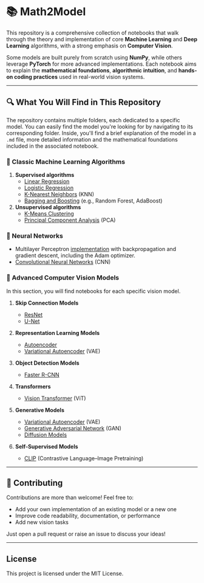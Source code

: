 # 📚 Math2Model

This repository is a comprehensive collection of notebooks that walk through the theory and implementation of core **Machine Learning** and **Deep Learning** algorithms, with a strong emphasis on **Computer Vision**.

Some models are built purely from scratch using **NumPy**, while others leverage **PyTorch** for more advanced implementations. Each notebook aims to explain the **mathematical foundations**, **algorithmic intuition**, and **hands-on coding practices** used in real-world vision systems.

---

## 🔍 What You Will Find in This Repository

The repository contains multiple folders, each dedicated to a specific model. You can easily find the model you're looking for by navigating to its corresponding folder. Inside, you'll find a brief explanation of the model in a `.md` file, more detailed information and the mathematical foundations included in the associated notebook.

### 📌 Classic Machine Learning Algorithms
1. **Supervised algorithms**
    - [Linear Regression](https://github.com/Estaheri7/Math2Model/tree/main/machine_learning/supervised/notebooks/regression)
    - [Logistic Regression](https://github.com/Estaheri7/Math2Model/tree/main/machine_learning/supervised/notebooks/regression)
    - [K-Nearest Neighbors](https://github.com/Estaheri7/Math2Model/tree/main/machine_learning/supervised/notebooks/knn) (KNN)
    - [Bagging and Boosting](https://github.com/Estaheri7/Math2Model/tree/main/machine_learning/supervised/notebooks/ensemble) (e.g., Random Forest, AdaBoost)
2. **Unsupervised algorithms**
    - [K-Means Clustering](https://github.com/Estaheri7/Math2Model/tree/main/machine_learning/unsupervised/notebooks/clustering)
    - [Principal Component Analysis](https://github.com/Estaheri7/Math2Model/tree/main/machine_learning/unsupervised/notebooks/PCA) (PCA)

### 🧠 Neural Networks
- Multilayer Perceptron [implementation](https://github.com/Estaheri7/Math2Model/tree/main/deep_learning/neural_networks/simplenn) with backpropagation and gradient descent, including the Adam optimizer.
- [Convolutional Neural Networks](https://github.com/Estaheri7/Math2Model/tree/main/deep_learning/CNN/simple_cnn) (CNN)

### 🧭 Advanced Computer Vision Models
In this section, you will find notebooks for each specific vision model.

1. **Skip Connection Models**
    - [ResNet](https://github.com/Estaheri7/Math2Model/tree/main/deep_learning/auto_encoders/coloring_AE)
    - [U-Net](https://github.com/Estaheri7/Math2Model/tree/main/deep_learning/image_segmentation/brain_tumor_segmentation)

2. **Representation Learning Models**
    - [Autoencoder](https://github.com/Estaheri7/Math2Model/tree/main/deep_learning/auto_encoders)
    - [Variational Autoencoder](https://github.com/Estaheri7/Math2Model/tree/main/deep_learning/generative/VAE) (VAE)

3. **Object Detection Models**
    - [Faster R-CNN](https://github.com/Estaheri7/Math2Model/tree/main/deep_learning/object_detection/voc_detection)

4. **Transformers**
    - [Vision Transformer](https://github.com/Estaheri7/Math2Model/tree/main/deep_learning/transformers/ViT/notebooks) (ViT)

5. **Generative Models**
    - [Variational Autoencoder](https://github.com/Estaheri7/Math2Model/tree/main/deep_learning/generative/VAE) (VAE)
    - [Generative Adversarial Network](https://github.com/Estaheri7/Math2Model/tree/main/deep_learning/generative/GAN) (GAN)
    - [Diffusion Models](https://github.com/Estaheri7/Math2Model/tree/main/deep_learning/generative/diffusion)

6. **Self-Supervised Models**
    - [CLIP](https://github.com/Estaheri7/Math2Model/tree/main/deep_learning/self_supervised/CLIP) (Contrastive Language–Image Pretraining)

---

## 🤝 Contributing

Contributions are more than welcome! Feel free to:
- Add your own implementation of an existing model or a new one
- Improve code readability, documentation, or performance
- Add new vision tasks

Just open a pull request or raise an issue to discuss your ideas!

---

## License
This project is licensed under the MIT License.
